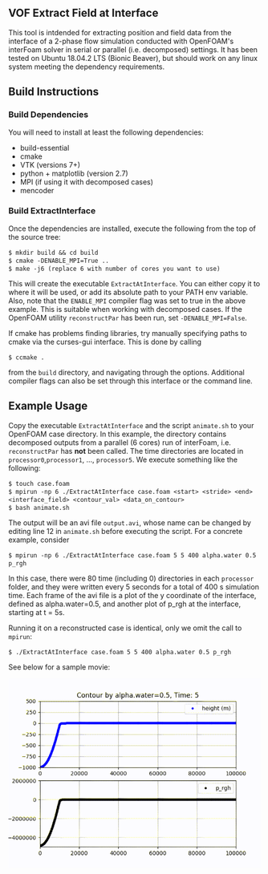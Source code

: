 VOF Extract Field at Interface
------------------------------
This tool is intdended for extracting position and field data from 
the interface of a 2-phase flow simulation conducted with OpenFOAM's
interFoam solver in serial or parallel (i.e. decomposed) settings.
It has been tested on Ubuntu 18.04.2 LTS (Bionic Beaver), but should
work on any linux system meeting the dependency requirements.

## Build Instructions ##
### Build Dependencies ###
You will need to install at least the following dependencies:

* build-essential
* cmake
* VTK (versions 7+)
* python + matplotlib (version 2.7)
* MPI (if using it with decomposed cases)
* mencoder

### Build ExtractInterface ###
Once the dependencies are installed, execute the following from the top 
of the source tree:
```
$ mkdir build && cd build
$ cmake -DENABLE_MPI=True .. 
$ make -j6 (replace 6 with number of cores you want to use)
```
This will create the executable `ExtractAtInterface`. You can either copy it
to where it will be used, or add its absolute path to your PATH env variable. 
Also, note that the `ENABLE_MPI` compiler flag was set to true in the above
example. This is suitable when working with decomposed cases. If the 
OpenFOAM utility `reconstructPar` has been run, set `-DENABLE_MPI=False`. 

If cmake has problems finding libraries, try manually specifying paths
to cmake via the curses-gui interface. This is done by calling 
```
$ ccmake .
```
from the `build` directory, and navigating through the options. Additional
compiler flags can also be set through this interface or the command line.

## Example Usage ##
Copy the executable `ExtractAtInterface` and the script `animate.sh` 
to your OpenFOAM case directory. In this example, the directory contains decomposed 
outputs from a parallel (6 cores) run of interFoam, i.e. `reconstructPar` has **not** been called. 
The time directories are located in `processor0`,`processor1`, ..., `processor5`. 
We execute something like the following:
```
$ touch case.foam
$ mpirun -np 6 ./ExtractAtInterface case.foam <start> <stride> <end> <interface_field> <contour_val> <data_on_contour>
$ bash animate.sh
```
The output will be an avi file `output.avi`, whose name can be changed by editing
line 12 in `animate.sh` before executing the script. For a concrete example, consider
```
$ mpirun -np 6 ./ExtractAtInterface case.foam 5 5 400 alpha.water 0.5 p_rgh
```
In this case, there were 80 time (including 0) directories in each `processor` folder, 
and they were written every 5 seconds for a total of 400 s simulation time. Each frame 
of the avi file is a plot of the y coordinate of the interface, defined as alpha.water=0.5, 
and another plot of p_rgh at the interface, starting at t = 5s. 


Running it on a reconstructed case is identical, only we omit the call to `mpirun`:
```
$ ./ExtractAtInterface case.foam 5 5 400 alpha.water 0.5 p_rgh
```
See below for a sample movie: 

![Sample Frame](crater_wave.gif)
